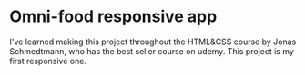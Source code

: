 # Omni-food responsive app
I've  learned  making this project  throughout the  HTML&CSS course by Jonas  Schmedtmann, who has the best seller course on udemy.
This project is my first responsive one. 
